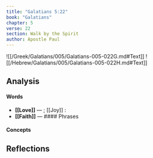 ```yaml
---
title: "Galatians 5:22"
book: "Galatians"
chapter: 5
verse: 22
section: Walk by the Spirit
author: Apostle Paul
---
```

![[/Greek/Galatians/005/Galatians-005-022G.md#Text]]
![[/Hebrew/Galatians/005/Galatians-005-022H.md#Text]]

## Analysis

#### Words
- **[[Love]]** — ; [[Joy]] :
- **[[Faith]]** — #### Phrases

#### Concepts

## Reflections
